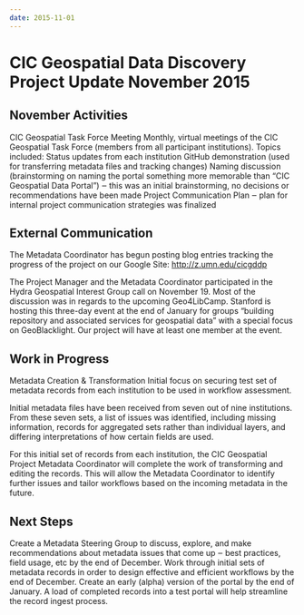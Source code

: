 ```yaml
---
date: 2015-11-01
---
```


#  CIC Geospatial Data Discovery Project Update November 2015

<!-- more -->



## November Activities
CIC Geospatial Task Force Meeting
Monthly, virtual meetings of the CIC Geospatial Task Force (members from all participant institutions). Topics included:
Status updates from each institution
GitHub demonstration (used for transferring metadata files and tracking changes)
Naming discussion (brainstorming on naming the portal something more memorable than “CIC Geospatial Data Portal”) ‒ this was an initial brainstorming, no decisions or recommendations have been made
Project Communication Plan ‒ plan for internal project communication strategies was finalized

## External Communication
The Metadata Coordinator has begun posting blog entries tracking the progress of the project on our Google Site: http://z.umn.edu/cicgddp

The Project Manager and the Metadata Coordinator participated in the Hydra Geospatial Interest Group call on November 19. Most of the discussion was in regards to the upcoming Geo4LibCamp. Stanford is hosting this three-day event at the end of January for groups “building repository and associated services for geospatial data” with a special focus on GeoBlacklight. Our project will have at least one member at the event.

## Work in Progress
Metadata Creation & Transformation
Initial focus on securing test set of metadata records from each institution to be used in workflow assessment.

Initial metadata files have been received from seven out of nine institutions. From these seven sets, a list of issues was identified, including missing information, records for aggregated sets rather than individual layers, and differing interpretations of how certain fields are used.

For this initial set of records from each institution, the CIC Geospatial Project Metadata Coordinator will complete the work of transforming and editing the records. This will allow the Metadata Coordinator to identify further issues and tailor workflows based on the incoming metadata in the future.

## Next Steps
Create a Metadata Steering Group to discuss, explore, and make recommendations about metadata issues that come up ‒ best practices, field usage, etc by the end of December.
Work through initial sets of metadata records in order to design effective and efficient workflows by the end of December.
Create an early (alpha) version of the portal by the end of January. A load of completed records into a test portal will help streamline the record ingest process.
